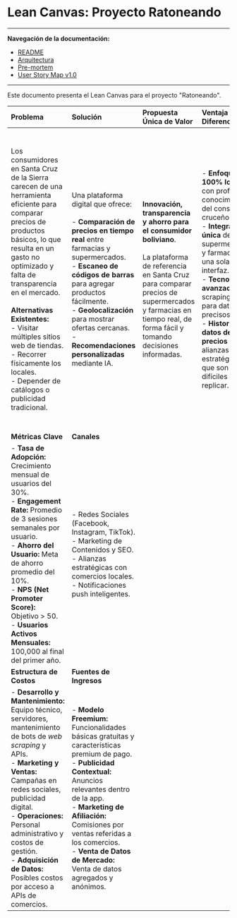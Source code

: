 # Lean Canvas: Proyecto Ratoneando

---
**Navegación de la documentación:**

- [README](../README.md)
- [Arquitectura](architecture.md)
- [Pre-mortem](pre_mortem.md)
- [User Story Map v1.0](user_story_map_v1.0.md)

---

Este documento presenta el Lean Canvas para el proyecto "Ratoneando".

| **Problema** | **Solución** | **Propuesta Única de Valor** | **Ventaja Diferencial** | **Segmentos de Clientes** |
| :--- | :--- | :--- | :--- | :--- |
| Los consumidores en Santa Cruz de la Sierra carecen de una herramienta eficiente para comparar precios de productos básicos, lo que resulta en un gasto no optimizado y falta de transparencia en el mercado.<br><br>**Alternativas Existentes:**<br>- Visitar múltiples sitios web de tiendas.<br>- Recorrer físicamente los locales.<br>- Depender de catálogos o publicidad tradicional. | Una plataforma digital que ofrece:<br><br>- **Comparación de precios en tiempo real** entre farmacias y supermercados.<br>- **Escaneo de códigos de barras** para agregar productos fácilmente.<br>- **Geolocalización** para mostrar ofertas cercanas.<br>- **Recomendaciones personalizadas** mediante IA. | **Innovación, transparencia y ahorro para el consumidor boliviano**.<br><br>La plataforma de referencia en Santa Cruz para comparar precios de supermercados y farmacias en tiempo real, de forma fácil y tomando decisiones informadas. | - **Enfoque 100% local** con profundo conocimiento del consumidor cruceño.<br>- **Integración única** de supermercados y farmacias en una sola interfaz.<br>- **Tecnología avanzada** (web scraping, IA) para datos precisos.<br>- **Historial de datos de precios** y alianzas estratégicas que son difíciles de replicar. | **Consumidores conscientes del precio en Santa Cruz de la Sierra**.<br><br>**Segmentos Específicos:**<br>- Jefes de hogar responsables de las compras.<br>- Estudiantes universitarios con presupuesto limitado.<br>- Profesionales jóvenes que buscan optimizar gastos.<br><br>**Early Adopters:** Usuarios de 15 a 45 años, activos en redes sociales (Facebook, Instagram, TikTok). |
| **Métricas Clave** | **Canales** |
| - **Tasa de Adopción:** Crecimiento mensual de usuarios del 30%.<br>- **Engagement Rate:** Promedio de 3 sesiones semanales por usuario.<br>- **Ahorro del Usuario:** Meta de ahorro promedio del 10%.<br>- **NPS (Net Promoter Score):** Objetivo > 50.<br>- **Usuarios Activos Mensuales:** 100,000 al final del primer año. | - Redes Sociales (Facebook, Instagram, TikTok).<br>- Marketing de Contenidos y SEO.<br>- Alianzas estratégicas con comercios locales.<br>- Notificaciones push inteligentes. |
| **Estructura de Costos** | **Fuentes de Ingresos** |
| - **Desarrollo y Mantenimiento:** Equipo técnico, servidores, mantenimiento de bots de *web scraping* y APIs.<br>- **Marketing y Ventas:** Campañas en redes sociales, publicidad digital.<br>- **Operaciones:** Personal administrativo y costos de gestión.<br>- **Adquisición de Datos:** Posibles costos por acceso a APIs de comercios. | - **Modelo Freemium:** Funcionalidades básicas gratuitas y características premium de pago.<br>- **Publicidad Contextual:** Anuncios relevantes dentro de la app.<br>- **Marketing de Afiliación:** Comisiones por ventas referidas a los comercios.<br>- **Venta de Datos de Mercado:** Venta de datos agregados y anónimos. |